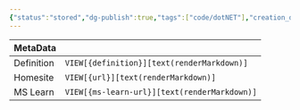 ```yaml
---
{"status":"stored","dg-publish":true,"tags":["code/dotNET"],"creation_date":"2024-05-06 07:50","definition":"undefined","ms-learn-url":"undefined","url":"undefined","aliases":null,"permalink":"/code/keyword-gc-handle/","dgPassFrontmatter":true}
---
```



| MetaData   |                                              |
| ---------- | -------------------------------------------- |
| Definition | `VIEW[{definition}][text(renderMarkdown)]`   |
| Homesite   | `VIEW[{url}][text(renderMarkdown)]`          |
| MS Learn   | `VIEW[{ms-learn-url}][text(renderMarkdown)]` |
